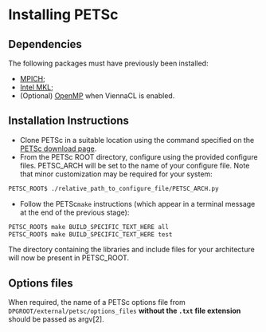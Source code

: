 # Installing PETSc

## Dependencies

The following packages must have previously been installed:
- [MPICH](https://www.mpich.org/);
- [Intel MKL](https://software.intel.com/en-us/mkl);
- (Optional) [OpenMP](http://www.openmp.org) when ViennaCL is enabled.

## Installation Instructions

- Clone PETSc in a suitable location using the command specified on the
  [PETSc download page][PETSc_download].
- From the PETSc ROOT directory, configure using the provided configure files. PETSC_ARCH will be
  set to the name of your configure file. Note that minor customization may be required for your
  system:

```sh
PETSC_ROOT$ ./relative_path_to_configure_file/PETSC_ARCH.py
```

- Follow the PETSc`make` instructions (which appear in a terminal message at the end of the previous
  stage):

```sh
PETSC_ROOT$ make BUILD_SPECIFIC_TEXT_HERE all
PETSC_ROOT$ make BUILD_SPECIFIC_TEXT_HERE test
```

The directory containing the libraries and include files for your architecture will now be present
in PETSC_ROOT.

## Options files

When required, the name of a PETSc options file from ```DPGROOT/external/petsc/options_files```
**without the `.txt` file extension** should be passed as argv[2].

[PETSc_download]: https://www.mcs.anl.gov/petsc/download/index.html
